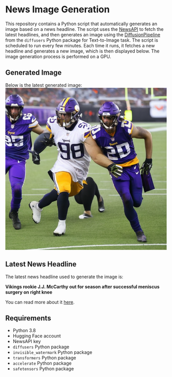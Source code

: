# News Image Generation
This repository contains a Python script that automatically generates an image based on a news headline. The script uses the [NewsAPI](https://newsapi.org/) to fetch the latest headlines, and then generates an image using the [DiffusionPipeline](https://github.com/huggingface/diffusers) from the `diffusers` Python package for Text-to-Image task.
The script is scheduled to run every few minutes. Each time it runs, it fetches a new headline and generates a new image, which is then displayed below. The image generation process is performed on a GPU.

## Generated Image
Below is the latest generated image:
![Generated Image](image.png)

## Latest News Headline
The latest news headline used to generate the image is:

**Vikings rookie J.J. McCarthy out for season after successful meniscus surgery on right knee**

You can read more about it [here](https://news.google.com/rss/articles/CBMimwFBVV95cUxNNGUyWE5SZUxZT2wtZ3BrLWRjYllrdDRvY1ZORGhkMEI1WjVRUnhpYjIyRmk1T245dzBrMEctRm9aS1p6VjJBYjVyaWdsSDQyNDd5dnhyUXgwY0NIVTlsUWt1M09uS2hRYWxBTEczZ0cycGUzVXJvMW94bFZJcEhBSFN1N2drM1pRazhEOHBCNWpFLS01NWlqa2tLWQ?oc=5).

## Requirements
- Python 3.8
- Hugging Face account
- NewsAPI key
- `diffusers` Python package
- `invisible_watermark` Python package
- `transformers` Python package
- `accelerate` Python package
- `safetensors` Python package
